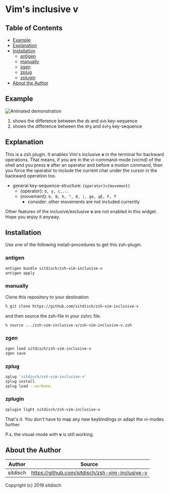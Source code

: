 # Vim's inclusive v

## Table of Contents

- [Example](#example)
- [Explanation](#explanation)
- [Installation](#installation)
  - [antigen](#antigen)
  - [manually](#manually)
  - [zgen](#zgen)
  - [zplug](#zplug)
  - [zplugin](#zplugin)
- [About the Author](#about-the-author)
<p></p>

## Example

![Animated demonstration](https://raw.githubusercontent.com/sitdisch/zsh-vim-inclusive-v/gh-pages/assets/images/vim_inclusive_v.gif)
1. shows the difference between the `db` and `dvb` key-sequence
2. shows the difference between the `dFg` and `dvFg` key-sequence
<p></p>

## Explanation

This is a zsh plugin. It enables Vim's inclusive **v** in the terminal for backward operations. That means, if you are in the vi-command-mode (vicmd) of the shell and you press **v** after an operator and before a motion command, then you force the operator to include the current char under the cursor in the backward operation too.

* general key-sequence-structure: `{operator}v{movement}`
  * {operator}: `d, y, c,...`
  * {movement}: `b, B, h, ^, 0, |, ge, gE, F, T`
    * consider: other movements are not included currently
<p></p>

Other features of the inclusive/exclusive **v** are not enabled in this widget. Hope you enjoy it anyway.

## Installation

Use one of the following install-procedures to get this zsh-plugin.

### antigen
```zsh
antigen bundle sitdisch/zsh-vim-inclusive-v
antigen apply
```

### manually
Clone this repository to your destination
```zsh
% git clone https://github.com/sitdisch/zsh-vim-inclusive-v
```
and then source the zsh-file in your zshrc file.
```zsh
% source .../zsh-vim-inclusive-v/zsh-vim-inclusive-v.zsh
```

### zgen
```zsh
zgen load sitdisch/zsh-vim-inclusive-v
zgen save
```

### zplug
```zsh
zplug 'sitdisch/zsh-vim-inclusive-v'
zplug install
zplug load --verbose
```

### zplugin
```zsh
zplugin light sitdisch/zsh-vim-inclusive-v
```

That's it. You don't have to map any new keybindings or adapt the vi-modes further.

P.s. the visual-mode with **v** is still working. 

## About the Author

|Author   |Source             |
|---------------|-------------------------------------------------------|
|sitdisch | <https://github.com/sitdisch/zsh-vim-inclusive-v>   |

Copyright (c) 2019 sitdisch
